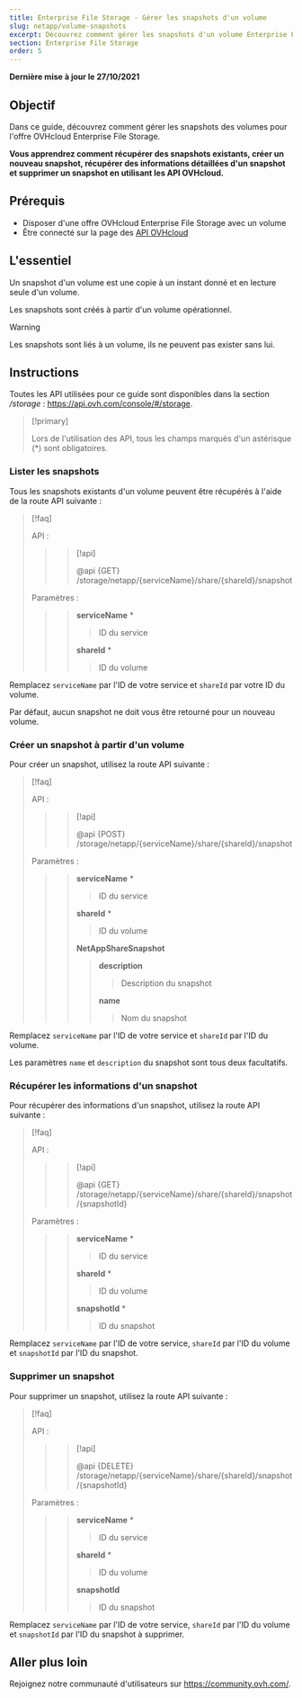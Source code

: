 ```yaml
---
title: Enterprise File Storage - Gérer les snapshots d'un volume
slug: netapp/volume-snapshots
excerpt: Découvrez comment gérer les snapshots d'un volume Enterprise File Storage en utilisant les API OVHcloud
section: Enterprise File Storage
order: 5
---
```


**Dernière mise à jour le 27/10/2021**

## Objectif

Dans ce guide, découvrez comment gérer les snapshots des volumes pour l'offre OVHcloud Enterprise File Storage.

**Vous apprendrez comment récupérer des snapshots existants, créer un nouveau snapshot, récupérer des informations détaillées d'un snapshot et supprimer un snapshot en utilisant les API OVHcloud.**

## Prérequis

- Disposer d'une offre OVHcloud Enterprise File Storage avec un volume
- Être connecté sur la page des [API OVHcloud](https://api.ovh.com/)

## L'essentiel

Un snapshot d'un volume est une copie à un instant donné et en lecture seule d'un volume.

Les snapshots sont créés à partir d'un volume opérationnel.

> [!warning]
>
> Les snapshots sont liés à un volume, ils ne peuvent pas exister sans lui.
>

## Instructions

Toutes les API utilisées pour ce guide sont disponibles dans la section */storage* : <https://api.ovh.com/console/#/storage>.

> [!primary]
>
> Lors de l'utilisation des API, tous les champs marqués d'un astérisque (\*) sont obligatoires.
>

### Lister les snapshots

Tous les snapshots existants d'un volume peuvent être récupérés à l'aide de la route API suivante :

> [!faq]
>
> API :
>
>> > [!api]
>> >
>> > @api {GET} /storage/netapp/{serviceName}/share/{shareId}/snapshot
>>
>>
>
> Paramètres :
>
>> > **serviceName** *
>> >
>> >> ID du service
>> >
>> > **shareId** *
>> >
>> >> ID du volume
>

Remplacez `serviceName` par l'ID de votre service et `shareId` par votre ID du volume.

Par défaut, aucun snapshot ne doit vous être retourné pour un nouveau volume.

### Créer un snapshot à partir d'un volume

Pour créer un snapshot, utilisez la route API suivante :

> [!faq]
>
> API :
>
>> > [!api]
>> >
>> > @api {POST} /storage/netapp/{serviceName}/share/{shareId}/snapshot
>> >
>>
>
> Paramètres :
>
>> > **serviceName** *
>> >
>> >> ID du service
>> >
>> > **shareId** *
>> >
>> >> ID du volume
>> >
>> > **NetAppShareSnapshot**
>> >
>> >> **description**
>> >>
>> >> > Description du snapshot
>> >>
>> >> **name**
>> >>
>> >> > Nom du snapshot
>

Remplacez `serviceName` par l'ID de votre service et `shareId` par l'ID du volume.

Les paramètres `name` et `description` du snapshot sont tous deux facultatifs.

### Récupérer les informations d'un snapshot

Pour récupérer des informations d'un snapshot, utilisez la route API suivante :

> [!faq]
>
> API :
>
>> > [!api]
>> >
>> > @api {GET} /storage/netapp/{serviceName}/share/{shareId}/snapshot/{snapshotId}
>>
>>
>
> Paramètres :
>
>> > **serviceName** *
>> >
>> >> ID du service
>> >
>> > **shareId** *
>> >
>> >> ID du volume
>> >
>> > **snapshotId** *
>> >
>> >> ID du snapshot
>

Remplacez `serviceName` par l'ID de votre service, `shareId` par l'ID du volume et `snapshotId` par l'ID du snapshot.

### Supprimer un snapshot

Pour supprimer un snapshot, utilisez la route API suivante :

> [!faq]
>
> API :
>
>> > [!api]
>> >
>> > @api {DELETE} /storage/netapp/{serviceName}/share/{shareId}/snapshot/{snapshotId}
>>
>>
>
> Paramètres :
>
>> > **serviceName** *
>> >
>> >> ID du service
>> >
>> > **shareId** *
>> >
>> >> ID du volume
>> >
>> > **snapshotId**
>> >
>> >> ID du snapshot
>

Remplacez `serviceName` par l'ID de votre service, `shareId` par l'ID du volume et `snapshotId` par l'ID du snapshot à supprimer.

## Aller plus loin

Rejoignez notre communauté d'utilisateurs sur <https://community.ovh.com/>.
